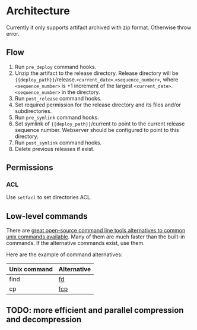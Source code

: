 # Architecture

Currently it only supports artifact archived with zip format. Otherwise throw error.

## Flow

1. Run `pre_deploy` command hooks.
2. Unzip the artifact to the release directory. Release directory will be `{{deploy_path}}`/release.`<current_date>`.`<sequence_number>`, where `<sequence_number>` is +1 increment of the largest `<current_date>`.`<sequence_number>` in the directory.
3. Run `post_release` command hooks.
4. Set required permission for the release directory and its files and/or subdirectories.
5. Run `pre_symlink` command hooks.
6. Set symlink of `{{deploy_path}}`/current to point to the current release sequence number. Webserver should be configured to point to this directory.
7. Run `post_symlink` command hooks.
8. Delete previous releases if exist.

## Permissions

### ACL

Use `setfacl` to set directories ACL.

## Low-level commands

There are [great open-source command line tools alternatives to common unix commands available](https://github.com/ibraheemdev/modern-unix). Many of them are much faster than the built-in commands. If the alternative commands exist, use them.

Here are the example of command alternatives:

| Unix command | Alternative                                                                     |
| ------------ | ------------------------------------------------------------------------------- |
| find         | [fd](<[https://github.com/sharkdp/fd](https://github.com/sharkdp/fd)>)          |
| cp           | [fcp](<[https://github.com/Svetlitski/fcp](https://github.com/Svetlitski/fcp)>) |

## TODO: more efficient and parallel compression and decompression
